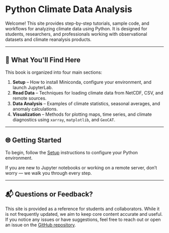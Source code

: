 # Python Climate Data Analysis

Welcome! This site provides step-by-step tutorials, sample code, and workflows for analyzing climate data using Python. It is designed for students, researchers, and professionals working with observational datasets and climate reanalysis products.

---

## 🧭 What You'll Find Here

This book is organized into four main sections:

1. **Setup** – How to install Miniconda, configure your environment, and launch JupyterLab.
2. **Read Data** – Techniques for loading climate data from NetCDF, CSV, and remote sources.
3. **Data Analysis** – Examples of climate statistics, seasonal averages, and anomaly calculations.
4. **Visualization** – Methods for plotting maps, time series, and climate diagnostics using `xarray`, `matplotlib`, and `GeoCAT`.

---

## 🌐 Getting Started

To begin, follow the [Setup](notebooks/setup.md) instructions to configure your Python environment.

If you are new to Jupyter notebooks or working on a remote server, don’t worry — we walk you through every step.

---

## 📬 Questions or Feedback?

This site is provided as a reference for students and collaborators. While it is not frequently updated, we aim to keep core content accurate and useful. If you notice any issues or have suggestions, feel free to reach out or open an issue on the [GitHub repository](https://github.com/chika44/pyclm101).



